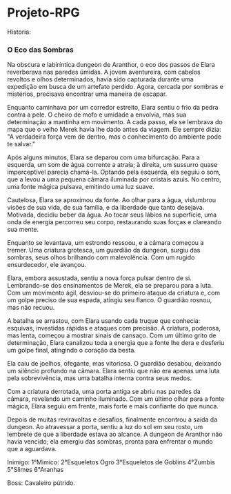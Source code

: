 # Projeto-RPG
Historia:
### O Eco das Sombras

Na obscura e labiríntica dungeon de Aranthor, o eco dos passos de Elara reverberava nas paredes úmidas. A jovem aventureira, com cabelos revoltos e olhos determinados, havia sido capturada durante uma expedição em busca de um artefato perdido. Agora, cercada por sombras e mistérios, precisava encontrar uma maneira de escapar.

Enquanto caminhava por um corredor estreito, Elara sentiu o frio da pedra contra a pele. O cheiro de mofo e umidade a envolvia, mas sua determinação a mantinha em movimento. A cada passo, ela se lembrava do mapa que o velho Merek havia lhe dado antes da viagem. Ele sempre dizia: "A verdadeira força vem de dentro, mas o conhecimento do ambiente pode te salvar."

Após alguns minutos, Elara se deparou com uma bifurcação. Para a esquerda, um som de água corrente a atraía; à direita, um sussurro quase imperceptível parecia chamá-la. Optando pela esquerda, ela seguiu o som, que a levou a uma pequena câmara iluminada por cristais azuis. No centro, uma fonte mágica pulsava, emitindo uma luz suave.

Cautelosa, Elara se aproximou da fonte. Ao olhar para a água, vislumbrou visões de sua vida, de sua família, e da liberdade que tanto desejava. Motivada, decidiu beber da água. Ao tocar seus lábios na superfície, uma onda de energia percorreu seu corpo, restaurando suas forças e clareando sua mente.

Enquanto se levantava, um estrondo ressoou, e a câmara começou a tremer. Uma criatura grotesca, um guardião da dungeon, surgiu das sombras, seus olhos brilhando com malevolência. Com um rugido ensurdecedor, ele avançou.

Elara, embora assustada, sentiu a nova força pulsar dentro de si. Lembrando-se dos ensinamentos de Merek, ela se preparou para a luta. Com um movimento ágil, desviou-se do primeiro ataque da criatura e, com um golpe preciso de sua espada, atingiu seu flanco. O guardião rosnou, mas não recuou.

A batalha se arrastou, com Elara usando cada truque que conhecia: esquivas, investidas rápidas e ataques com precisão. A criatura, poderosa, mas lenta, começou a mostrar sinais de cansaço. Com um último grito de determinação, Elara canalizou toda a energia que a fonte lhe dera e desferiu um golpe final, atingindo o coração da besta.

Ela caiu de joelhos, ofegante, mas vitoriosa. O guardião desabou, deixando um silêncio profundo na câmara. Elara sentiu que não era apenas uma luta pela sobrevivência, mas uma batalha interna contra seus medos.

Com a criatura derrotada, uma porta antiga se abriu nas paredes da câmara, revelando um caminho iluminado. Com um último olhar para a fonte mágica, Elara seguiu em frente, mais forte e mais confiante do que nunca.

Depois de muitas reviravoltas e desafios, finalmente encontrou a saída da dungeon. Ao atravessar a porta, sentiu a luz do sol em seu rosto, um lembrete de que a liberdade estava ao alcance. A dungeon de Aranthor não havia vencido; ela emergiu das sombras, pronta para enfrentar o mundo que a aguardava.

Inimigo:
1°Mimico:
2°Esqueletos Ogro
3°Esqueletos de Goblins
4°Zumbis
5°Slimes
6°Aranhas

Boss:
Cavaleiro pútrido.
